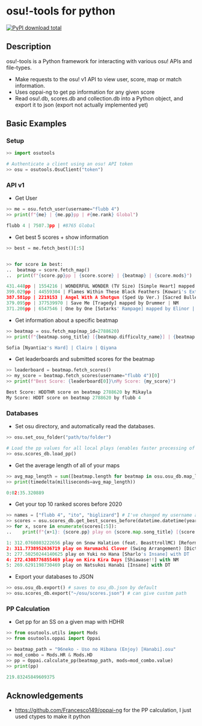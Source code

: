 # osu!-tools for python

[![PyPI download total](https://img.shields.io/pypi/dt/ansicolortags.svg)](https://pypi.org/project/osu-tools/)

## Description
osu!-tools is a Python framework for interacting with various osu! APIs and file-types.
- Make requests to the osu! v1 API to view user, score, map or match information.
- Uses oppai-ng to get pp information for any given score
- Read osu!.db, scores.db and collection.db into a Python object, and export it to json (export not actually implemented yet)

## Basic Examples
### Setup
```python console
>> import osutools

# Authenticate a client using an osu! API token
>> osu = osutools.OsuClient("token")
```

### API v1
- Get User
```python console
>> me = osu.fetch_user(username="flubb 4")
>> print(f"{me} | {me.pp}pp | #{me.rank} Global")

flubb 4 | 7507.3pp | #8765 Global
```

- Get best 5 scores + show information
```python console
>> best = me.fetch_best()[:5]


>> for score in best:
..  beatmap = score.fetch_map()
..  print(f"{score.pp}pp | {score.score} | {beatmap} | {score.mods}")

431.448pp | 1554216 | WONDERFUL WONDER (TV Size) [Simple Heart] mapped by Kuki1537 | DT
399.029pp | 44559304 | Flames Within These Black Feathers [Kowari's Extreme] mapped by Seni | NM
387.581pp | 2219153 | Angel With A Shotgun (Sped Up Ver.) [Sacred Bullet] mapped by Sotarks | HDDT
379.095pp | 377539970 | Save Me [Tragedy] mapped by Drummer | NM
371.206pp | 6547546 | One by One [Sotarks' Rampage] mapped by Elinor | HR
```

- Get information about a specific beatmap
```python console
>> beatmap = osu.fetch_map(map_id=2788620)
>> print(f"{beatmap.song_title} [{beatmap.difficulty_name}] | {beatmap.artist} | {beatmap.creator_name}")

Sofia [Nyantiaz's Hard] | Clairo | Qiyana
```

- Get leaderboards and submitted scores for the beatmap
```python console
>> leaderboard = beatmap.fetch_scores()
>> my_score = beatmap.fetch_scores(username="flubb 4")[0]
>> print(f"Best Score: {leaderboard[0]}\nMy Score: {my_score}")

Best Score: HDDTHR score on beatmap 2788620 by Mikayla
My Score: HDDT score on beatmap 2788620 by flubb 4
```

### Databases
- Set osu directory, and automatically read the databases.
```python console
>> osu.set_osu_folder("path/to/folder")

# Load the pp values for all local plays (enables faster processing of functions that use the pp value like get_best_scores_before()
>> osu.scores_db.load_pp()
```

- Get the average length of all of your maps
```python console
>> avg_map_length = sum([beatmap.length for beatmap in osu.osu_db.map_list()]) / float(len(osu.osu_db.map_list()))
>> print(timedelta(milliseconds=avg_map_length))

0:02:35.320889
```

- Get your top 10 ranked scores before 2020
```python console
>> names = ["flubb 4", "ito", "biglizard"] # I've changed my username a lot
>> scores = osu.scores_db.get_best_scores_before(datetime.datetime(year=2020, month=1, day=1, tzinfo=timezone.utc), names=, ranked_only=True)
>> for x, score in enumerate(scores[:5]):
..    print(f"{x+1}: {score.pp} play on {score.map.song_title} [{score.map.difficulty_name}] with {score.mods}")

1: 312.0760803222656 play on Snow Halation (feat. BeasttrollMC) [Reform's Extra] with DT
2: 311.7738952636719 play on Harumachi Clover (Swing Arrangement) [Dictate Edit] [Expert] with DT
3: 277.50250244140625 play on Yuki no Hana [Sharlo's Insane] with DT
4: 272.4308776855469 play on Kira Kira Days [Shiawase!!] with NM
5: 269.6291198730469 play on Natsukoi Hanabi [Insane] with DT
```

- Export your databases to JSON
```python console
>> osu.osu_db.export() # saves to osu_db.json by default
>> osu.scores_db.export("~/osu/scores.json") # can give custom path
```

### PP Calculation
- Get pp for an SS on a given map with HDHR
```python console
>> from osutools.utils import Mods
>> from osutools.oppai import Oppai

>> beatmap_path = "96neko - Uso no Hibana (Enjoy) [Hanabi].osu"
>> mod_combo = Mods.HR & Mods.HD
>> pp = Oppai.calculate_pp(beatmap_path, mods=mod_combo.value)
>> print(pp)

219.83245849609375
```

## Acknowledgements
- https://github.com/Francesco149/oppai-ng for the PP calculation, I just used ctypes to make it python
